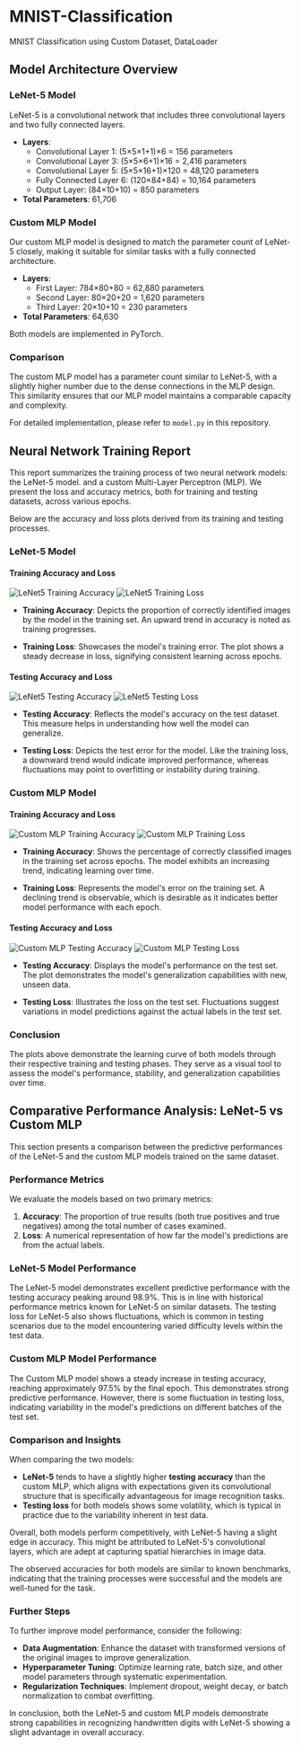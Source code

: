 # MNIST-Classification
MNIST Classification using Custom Dataset, DataLoader



## Model Architecture Overview

### LeNet-5 Model
LeNet-5 is a convolutional network that includes three convolutional layers and two fully connected layers.

- **Layers**:
  - Convolutional Layer 1: (5×5×1+1)×6 = 156 parameters
  - Convolutional Layer 3: (5×5×6+1)×16 = 2,416 parameters
  - Convolutional Layer 5: (5×5×16+1)×120 = 48,120 parameters
  - Fully Connected Layer 6: (120×84+84) = 10,164 parameters
  - Output Layer: (84×10+10) = 850 parameters
- **Total Parameters**: 61,706

### Custom MLP Model
Our custom MLP model is designed to match the parameter count of LeNet-5 closely, making it suitable for similar tasks with a fully connected architecture.

- **Layers**:
  - First Layer: 784×80+80 = 62,880 parameters
  - Second Layer: 80×20+20 = 1,620 parameters
  - Third Layer: 20×10+10 = 230 parameters
- **Total Parameters**: 64,630

Both models are implemented in PyTorch.

### Comparison
The custom MLP model has a parameter count similar to LeNet-5, with a slightly higher number due to the dense connections in the MLP design. This similarity ensures that our MLP model maintains a comparable capacity and complexity.

For detailed implementation, please refer to `model.py` in this repository.


## Neural Network Training Report

This report summarizes the training process of two neural network models: the LeNet-5 model. and a custom Multi-Layer Perceptron (MLP). We present the loss and accuracy metrics, both for training and testing datasets, across various epochs.

Below are the accuracy and loss plots derived from its training and testing processes.

### LeNet-5 Model

#### Training Accuracy and Loss
![LeNet5 Training Accuracy](LeNet5_train_accuracy.png)
![LeNet5 Training Loss](LeNet5_train_loss.png)

- **Training Accuracy**: Depicts the proportion of correctly identified images by the model in the training set. An upward trend in accuracy is noted as training progresses.

- **Training Loss**: Showcases the model's training error. The plot shows a steady decrease in loss, signifying consistent learning across epochs.

#### Testing Accuracy and Loss
![LeNet5 Testing Accuracy](LeNet5_test_accuracy.png)
![LeNet5 Testing Loss](LeNet5_test_loss.png)

- **Testing Accuracy**: Reflects the model's accuracy on the test dataset. This measure helps in understanding how well the model can generalize.

- **Testing Loss**: Depicts the test error for the model. Like the training loss, a downward trend would indicate improved performance, whereas fluctuations may point to overfitting or instability during training.

### Custom MLP Model

#### Training Accuracy and Loss
![Custom MLP Training Accuracy](CustomMLP_train_accuracy.png)
![Custom MLP Training Loss](CustomMLP_train_loss.png)

- **Training Accuracy**: Shows the percentage of correctly classified images in the training set across epochs. The model exhibits an increasing trend, indicating learning over time.

- **Training Loss**: Represents the model's error on the training set. A declining trend is observable, which is desirable as it indicates better model performance with each epoch.

#### Testing Accuracy and Loss
![Custom MLP Testing Accuracy](CustomMLP_test_accuracy.png)
![Custom MLP Testing Loss](CustomMLP_test_loss.png)

- **Testing Accuracy**: Displays the model's performance on the test set. The plot demonstrates the model's generalization capabilities with new, unseen data.

- **Testing Loss**: Illustrates the loss on the test set. Fluctuations suggest variations in model predictions against the actual labels in the test set.

### Conclusion

The plots above demonstrate the learning curve of both models through their respective training and testing phases. They serve as a visual tool to assess the model's performance, stability, and generalization capabilities over time.


## Comparative Performance Analysis: LeNet-5 vs Custom MLP

This section presents a comparison between the predictive performances of the LeNet-5 and the custom MLP models trained on the same dataset.

### Performance Metrics
We evaluate the models based on two primary metrics:
1. **Accuracy**: The proportion of true results (both true positives and true negatives) among the total number of cases examined.
2. **Loss**: A numerical representation of how far the model's predictions are from the actual labels.

### LeNet-5 Model Performance
The LeNet-5 model demonstrates excellent predictive performance with the testing accuracy peaking around 98.9%. This is in line with historical performance metrics known for LeNet-5 on similar datasets. The testing loss for LeNet-5 also shows fluctuations, which is common in testing scenarios due to the model encountering varied difficulty levels within the test data.

### Custom MLP Model Performance
The Custom MLP model shows a steady increase in testing accuracy, reaching approximately 97.5% by the final epoch. This demonstrates strong predictive performance. However, there is some fluctuation in testing loss, indicating variability in the model's predictions on different batches of the test set.


### Comparison and Insights
When comparing the two models:
- **LeNet-5** tends to have a slightly higher **testing accuracy** than the custom MLP, which aligns with expectations given its convolutional structure that is specifically advantageous for image recognition tasks.
- **Testing loss** for both models shows some volatility, which is typical in practice due to the variability inherent in test data.

Overall, both models perform competitively, with LeNet-5 having a slight edge in accuracy. This might be attributed to LeNet-5's convolutional layers, which are adept at capturing spatial hierarchies in image data.

The observed accuracies for both models are similar to known benchmarks, indicating that the training processes were successful and the models are well-tuned for the task.

### Further Steps
To further improve model performance, consider the following:
- **Data Augmentation**: Enhance the dataset with transformed versions of the original images to improve generalization.
- **Hyperparameter Tuning**: Optimize learning rate, batch size, and other model parameters through systematic experimentation.
- **Regularization Techniques**: Implement dropout, weight decay, or batch normalization to combat overfitting.

In conclusion, both the LeNet-5 and custom MLP models demonstrate strong capabilities in recognizing handwritten digits with LeNet-5 showing a slight advantage in overall accuracy.



